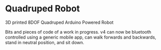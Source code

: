 # Quadruped Robot
3D printed 8DOF Quadruped Arduino Powered Robot 

Bits and pieces of code of a work in progress. v4 can now be bluetooth controlled using a generic mobile app, can walk forwards and backwards, stand in neutral position, and sit down.

